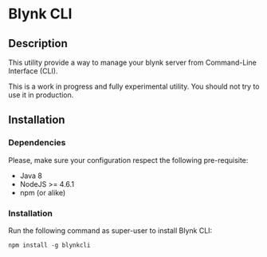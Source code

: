 # Blynk CLI

## Description
This utility provide a way to manage your blynk server from Command-Line Interface (CLI).

This is a work in progress and fully experimental utility. You should not try to use it in production.

## Installation
### Dependencies
Please, make sure your configuration respect the following pre-requisite:

* Java 8
* NodeJS >= 4.6.1
* npm (or alike)

### Installation
Run the following command as super-user to install Blynk CLI:
```console
npm install -g blynkcli
```